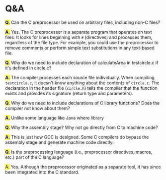 # Q\&A

<mark style="color:blue;">**Q.**</mark> Can the C preprocessor be used on arbitrary files, including non-C files?&#x20;

<mark style="color:blue;">**A.**</mark> Yes. The C preprocessor is a separate program that operates on text files. It looks for lines beginning with `#` (directives) and processes them, regardless of the file type. For example, you could use the preprocessor to remove comments or perform simple text substitutions in any text-based file.

<mark style="color:blue;">**Q.**</mark> Why do we need to include declaration of calculateArea in testcircle.c if it's defined in circle.c?&#x20;

<mark style="color:blue;">**A.**</mark> The compiler processes each source file individually. When compiling `testcircle.c`, it doesn't know anything about the contents of `circle.c`. The declaration in the header file (`circle.h`) tells the compiler that the function exists and provides its signature (return type and parameters).

<mark style="color:blue;">**Q.**</mark> Why do we need to include declarations of C library functions? Does the compiler not know about them?&#x20;

<mark style="color:blue;">**A.**</mark> Unlike some language like Java where library&#x20;

<mark style="color:blue;">**Q.**</mark> Why the assembly stage? Why not go directly from C to machine code?&#x20;

<mark style="color:blue;">**A.**</mark> This is just how GCC is designed. Some C compilers do bypass the assembly stage and generate machine code directly.

<mark style="color:blue;">**Q.**</mark> Is the preprocessing language (i.e., preprocessor directives, macros, etc.) part of the C language?

<mark style="color:blue;">A.</mark> Yes. Although the preprocessor originated as a separate tool, it has since been integrated into the C standard.
